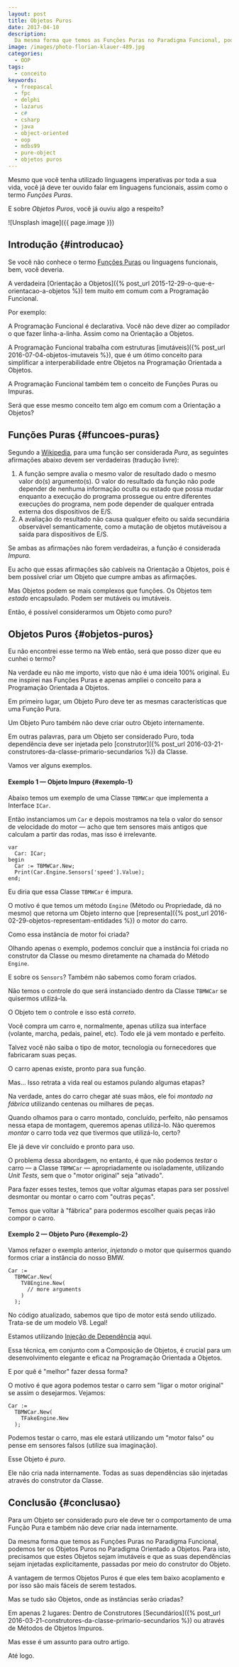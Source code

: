 ```yaml
---
layout: post
title: Objetos Puros
date: 2017-04-10
description:
  Da mesma forma que temos as Funções Puras no Paradigma Funcional, podemos ter os Objetos Puros no Paradigma Orientado a Objetos.
image: /images/photo-florian-klauer-489.jpg
categories: 
  - OOP
tags:
  - conceito
keywords:
  - freepascal
  - fpc
  - delphi
  - lazarus
  - c#
  - csharp
  - java
  - object-oriented
  - oop
  - mdbs99
  - pure-object
  - objetos puros
---
```


Mesmo que você tenha utilizado linguagens imperativas por toda a sua vida, você já deve ter ouvido falar em linguagens funcionais, assim como o termo *Funções Puras*.

E sobre *Objetos Puros*, você já ouviu algo a respeito?

<!--more-->

![Unsplash image]({{ page.image }})  

## Introdução {#introducao}

Se você não conhece o termo [Funções Puras](https://en.wikipedia.org/wiki/Pure_function) ou linguagens funcionais, bem, você deveria.

A verdadeira [Orientação a Objetos]({% post_url 2015-12-29-o-que-e-orientacao-a-objetos %}) tem muito em comum com a Programação Funcional.

Por exemplo:

A Programação Funcional é declarativa. Você não deve dizer ao compilador o que fazer linha-a-linha. Assim como na Orientação a Objetos.

A Programação Funcional trabalha com estruturas [imutáveis]({% post_url 2016-07-04-objetos-imutaveis %}), que é um ótimo conceito para simplificar a interperabilidade entre Objetos na Programação Orientada a Objetos.

A Programação Funcional também tem o conceito de Funções Puras ou Impuras.

Será que esse mesmo conceito tem algo em comum com a Orientação a Objetos?

## Funções Puras {#funcoes-puras}

Segundo a [Wikipedia](https://en.wikipedia.org/wiki/Pure_function), para uma função ser considerada *Pura*, as seguintes afirmações abaixo devem ser verdadeiras (tradução livre):

1. A função sempre avalia o mesmo valor de resultado dado o mesmo valor do(s) argumento(s). O valor do resultado da função não pode depender de nenhuma informação oculta ou estado que possa mudar enquanto a execução do programa prossegue ou entre diferentes execuções do programa, nem pode depender de qualquer entrada externa dos dispositivos de E/S.
2. A avaliação do resultado não causa qualquer efeito ou saída secundária observável semanticamente, como a mutação de objetos mutáveis ​​ou a saída para dispositivos de E/S.

Se ambas as afirmações não forem verdadeiras, a função é considerada *Impura*.

Eu acho que essas afirmações são cabíveis na Orientação a Objetos, pois é bem possível criar um Objeto que cumpre ambas as afirmações.

Mas Objetos podem se mais complexos que funções. Os Objetos tem *estado* encapsulado. Podem ser mutáveis ou imutáveis.

Então, é possível considerarmos um Objeto como puro?

## Objetos Puros {#objetos-puros}

Eu não encontrei esse termo na Web então, será que posso dizer que eu cunhei o termo?

Na verdade eu não me importo, visto que não é uma ideia 100% original. Eu me inspirei nas Funções Puras e apenas ampliei o conceito para a Programação Orientada a Objetos.

Em primeiro lugar, um Objeto Puro deve ter as mesmas características que uma Função Pura.

Um Objeto Puro também não deve criar outro Objeto internamente.

Em outras palavras, para um Objeto ser considerado Puro, toda dependência deve ser injetada pelo [construtor]({% post_url 2016-03-21-construtores-da-classe-primario-secundarios %}) da Classe.

Vamos ver alguns exemplos.

#### Exemplo 1 — Objeto Impuro {#exemplo-1}

Abaixo temos um exemplo de uma Classe `TBMWCar` que implementa a Interface `ICar`.

Então instanciamos um `Car` e depois mostramos na tela o valor do sensor de velocidade do motor — acho que tem sensores mais antigos que calculam a partir das rodas, mas isso é irrelevante.

    var
      Car: ICar;
    begin
      Car := TBMWCar.New;
      Print(Car.Engine.Sensors['speed'].Value);
    end;

Eu diria que essa Classe `TBMWCar` é impura.

O motivo é que temos um método `Engine` (Método ou Propriedade, dá no mesmo) que retorna um Objeto interno que [representa]({% post_url 2016-02-29-objetos-representam-entidades %}) o motor do carro.

Como essa instância de motor foi criada?

Olhando apenas o exemplo, podemos concluir que a instância foi criada no construtor da Classe ou mesmo diretamente na chamada do Método `Engine`.

E sobre os `Sensors`? Também não sabemos como foram criados.

Não temos o controle do que será instanciado dentro da Classe `TBMWCar` se quisermos utilizá-la.

O Objeto tem o controle e isso está *correto*.

Você compra um carro e, normalmente, apenas utiliza sua interface (volante, marcha, pedais, painel, etc). Todo ele já vem montado e perfeito.

Talvez você não saiba o tipo de motor, tecnologia ou fornecedores que fabricaram suas peças.

O carro apenas existe, pronto para sua função.

Mas... Isso retrata a vida real ou estamos pulando algumas etapas?

Na verdade, antes do carro chegar até suas mãos, ele foi *montado na fábrica* utilizando centenas ou milhares de peças.

Quando olhamos para o carro montado, concluído, perfeito, não pensamos nessa etapa de montagem, queremos apenas utilizá-lo. Não queremos *montar* o carro toda vez que tivermos que utilizá-lo, certo?

Ele já deve vir concluído e pronto para uso.

O problema dessa abordagem, no entanto, é que não podemos *testar* o carro — a Classe `TBMWCar` — apropriadamente ou isoladamente, utilizando *Unit Tests*, sem que o "motor original" seja "ativado".

Para fazer esses testes, temos que voltar algumas etapas para ser possível desmontar ou montar o carro com "outras peças".

Temos que voltar à "fábrica" para podermos escolher quais peças irão compor o carro. 

#### Exemplo 2 — Objeto Puro {#exemplo-2}

Vamos refazer o exemplo anterior, *injetando* o motor que quisermos quando formos criar a instância do nosso BMW.

    Car := 
      TBMWCar.New(
        TV8Engine.New(
          // more arguments
        )
      );

No código atualizado, sabemos que tipo de motor está sendo utilizado. Trata-se de um modelo V8. Legal!

Estamos utilizando [Injeção de Dependência](https://en.wikipedia.org/wiki/Dependency_injection) aqui.

Essa técnica, em conjunto com a Composição de Objetos, é crucial para um desenvolvimento elegante e eficaz na Programação Orientada a Objetos.

E por quê é "melhor" fazer dessa forma?

O motivo é que agora podemos testar o carro sem "ligar o motor original" se assim o desejarmos. Vejamos:

    Car := 
      TBMWCar.New(
        TFakeEngine.New
      );

Podemos testar o carro, mas ele estará utilizando um "motor falso" ou pense em sensores falsos (utilize sua imaginação).

Esse Objeto é *puro*.

Ele não cria nada internamente. Todas as suas dependências são injetadas através do construtor da Classe.
      
## Conclusão {#conclusao}

Para um Objeto ser considerado puro ele deve ter o comportamento de uma Função Pura e também não deve criar nada internamente.

Da mesma forma que temos as Funções Puras no Paradigma Funcional, podemos ter os Objetos Puros no Paradigma Orientado a Objetos. Para isto, precisamos que estes Objetos sejam imutáveis e que as suas dependências sejam injetadas explicitamente, passadas por meio do construtor do Objeto.

A vantagem de termos Objetos Puros é que eles tem baixo acoplamento e por isso são mais fáceis de serem testados.

Mas se tudo são Objetos, onde as instâncias serão criadas? 

Em apenas 2 lugares: Dentro de Construtores [Secundários]({% post_url 2016-03-21-construtores-da-classe-primario-secundarios %}) ou através de Métodos de Objetos Impuros.

Mas esse é um assunto para outro artigo.

Até logo.